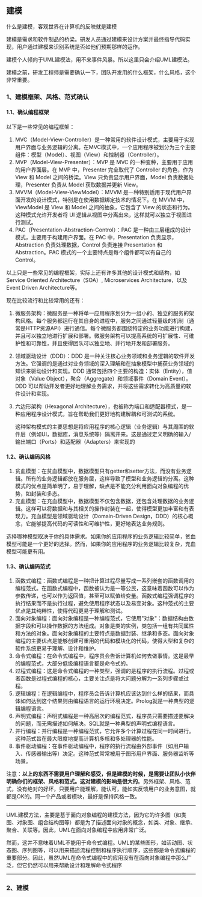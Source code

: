 ## 建模

什么是建模，客观世界在计算机的反映就是建模

建模是需求和软件制品的桥梁。研发人员通过建模来设计方案并最终指导代码实现，用户通过建模来识别系统是否如他们预期那样的运作。

建模个人倾向于UML建模法，用不来事件风暴。所以这里只会介绍UML建模法。

建模之前，研发工程师是需要确认一下，团队开发用的什么框架，什么风格，这个非常重要。

### 1、建模框架、风格、范式确认

#### 1.1、确认编程框架

以下是一些常见的编程框架：

1. MVC（Model-View-Controller）是一种常用的软件设计模式，主要用于实现用户界面与业务逻辑的分离。在MVC模式中，一个应用程序被划分为三个主要组件：模型（Model）、视图（View）和控制器（Controller）。
2. MVP（Model-View-Presenter）：MVP 是 MVC 的一种变种，主要用于应用的用户界面层。在 MVP 中，Presenter 完全取代了 Controller 的角色，作为 View 和 Model 之间的桥梁。View 只负责显示用户界面，Model 负责数据处理，Presenter 负责从 Model 获取数据并更新 View。
3. MVVM（Model-View-ViewModel）：MVVM 是一种特别适用于现代用户界面开发的设计模式，特别是在使用数据绑定技术的情况下。在 MVVM 中，ViewModel 是 View 和 Model 之间的抽象，它包含了 View 的状态和行为。这种模式允许开发者将 UI 逻辑从视图中分离出来，这样就可以独立于视图进行测试。
4. PAC（Presentation-Abstraction-Control）：PAC 是一种由三层组成的设计模式，主要用于构建用户界面。在 PAC 中，Presentation 负责显示，Abstraction 负责处理数据，Control 负责连接 Presentation 和 Abstraction。PAC 模式的一个主要特点是每个组件都可以有自己的 Control。

以上只是一些常见的编程框架，实际上还有许多其他的设计模式和结构，如 Service Oriented Architecture（SOA）, Microservices Architecture，以及 Event Driven Architecture等。

现在比较流行和比较常用的还有：

1. 微服务架构：微服务是一种将单一应用程序划分为一组小的、独立的服务的架构风格。每个服务都运行在其自身的进程中，服务之间通过轻量级的机制（通常是HTTP资源API）进行通信。每个微服务都围绕特定的业务功能进行构建，并且可以独立地进行扩展和部署。微服务架构可以提高系统的可扩展性、可维护性和可靠性，并且使得团队可以独立地、并行地开发和部署服务。

2. 领域驱动设计（DDD）：DDD 是一种关注核心业务领域和业务逻辑的软件开发方法。它强调的是通过对业务领域的深入理解和在抽象模型中捕获业务领域的知识来驱动设计和实现。DDD 通常包括四个主要的构造：实体（Entity），值对象（Value Object），聚合（Aggregate）和领域事件（Domain Event）。DDD 可以帮助开发者更好地理解业务需求，并将这些需求转化为高质量的软件设计和实现。

3. 六边形架构（Hexagonal Architecture），也被称为端口和适配器模式，是一种应用程序设计模式，旨在帮助我们更好地构建解耦和可测试的系统。

   这种架构模式的主要思想是将应用程序的核心逻辑（业务逻辑）与其周围的软件层（例如UI，数据库，消息系统等）隔离开来。这是通过定义明确的输入/输出端口（Ports）和适配器（Adapters）来实现的

#### 1.2、确认编码风格

1. 贫血模型：在贫血模型中，数据模型只有getter和setter方法，而没有业务逻辑。所有的业务逻辑都放在服务层，这样导致了模型和业务逻辑的分离。这种模式的优点是简单明了，易于理解，缺点是不能充分利用面向对象编程的优势，如封装和多态。
2. 充血模型：在充血模型中，数据模型不仅包含数据，还包含处理数据的业务逻辑。这样可以将数据和与其相关的操作封装在一起，使得模型更加丰富和有表现力。充血模型是领域驱动设计（Domain-Driven Design，DDD）的核心概念，它能够提高代码的可读性和可维护性，更好地表达业务规则。

选择哪种模型取决于你的具体需求。如果你的应用程序的业务逻辑比较简单，贫血模型可能是一个更好的选择。然而，如果你的应用程序的业务逻辑比较复杂，充血模型可能更有用。

#### 1.3、确认编码范式

1. 函数式编程：函数式编程是一种把计算过程尽量写成一系列嵌套的函数调用的编程范式。在函数式编程中，函数被认为是一等公民，这意味着函数可以作为参数传递，也可以作为返回值，甚至可以赋值给变量。函数式编程强调程序的执行结果而不是执行过程，避免使用程序状态以及易变对象。这种范式的主要优点是其纯粹性，使得代码更易于理解和测试。
2. 面向对象编程：面向对象编程是一种编程范式，它使用"对象"：数据结构由数据字段和可以操作数据的方法组成。对象是类的实例，类包括一组有共同属性和方法的对象。面向对象编程的主要特点是数据封装、继承和多态。面向对象编程的主要优点是能够创建可重用的代码和模块化的代码，使得大型和复杂的软件系统更易于理解、设计和维护。
3. 命令式编程：在命令式编程中，程序员会告诉计算机如何去做事情。这是最早的编程范式，大部分低级编程语言都是命令式的。
4. 过程式编程：这是命令式编程的一种类型，强调的是程序的执行流程。过程或者函数是过程式编程的核心，主要关注点是将大问题分解为一系列步骤或过程。
5. 逻辑编程：在逻辑编程中，程序员会告诉计算机应该达到什么样的结果，而具体如何达到这个结果则由编程语言的运行环境决定。Prolog就是一种典型的逻辑编程语言。
6. 声明式编程：声明式编程是一种高层次的编程范式，程序员只需要描述要解决的问题，而无需描述如何解决。SQL就是一种典型的声明式编程语言。
7. 并行编程：并行编程是一种编程范式，它允许多个计算过程在同一时间进行。这种范式旨在最大限度地提高计算机多核和多处理器的性能。
8. 事件驱动编程：在事件驱动编程中，程序的执行流程由外部事件（如用户输入、传感器输出等）决定。这种范式常常被用于图形用户界面、服务器监听等场景。

注意：**以上的东西不需要用户理解和感受，但是建模的时候，是需要让团队小伙伴明确你们的框架、风格和范式。这对建模的影响是很大的**。另外框架、风格、范式，没有绝对的好坏，只要用户能理解，能认可，能如实反馈用户的业务意图，就都是OK的。同一个产品或者模块，最好是保持风格一致。

------

UML建模方法，主要是基于面向对象编程的建模方法，因为它的许多图（如类图、对象图、组合结构图等）都是为了描述面向对象的概念，如类、对象、继承、聚合、关联等。因此，UML在面向对象编程中应用非常广泛。

然而，这并不意味着UML不能用于命令式编程。UML的某些图形，如活动图、状态图、序列图等，可以用来描述流程控制和程序执行顺序，这些都是命令式编程的重要部分。因此，虽然UML在命令式编程中的应用没有在面向对象编程中那么广泛，但它仍然可以用来帮助设计和理解命令式程序

------

### 2、建模


